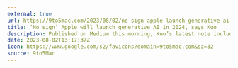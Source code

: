 ```yaml
---
external: true
url: https://9to5mac.com/2023/08/02/no-sign-apple-launch-generative-ai-2024/
title: ‘No sign’ Apple will launch generative AI in 2024, says Kuo
description: Published on Medium this morning, Kuo’s latest note includes some predictions about Apple’s quarterly earnings performance, how its stock may react in the short term, and some details about its generative AI efforts.
date: 2023-08-02T13:17:37Z
icon: https://www.google.com/s2/favicons?domain=9to5mac.com&sz=32
source: 9to5Mac
---
```

